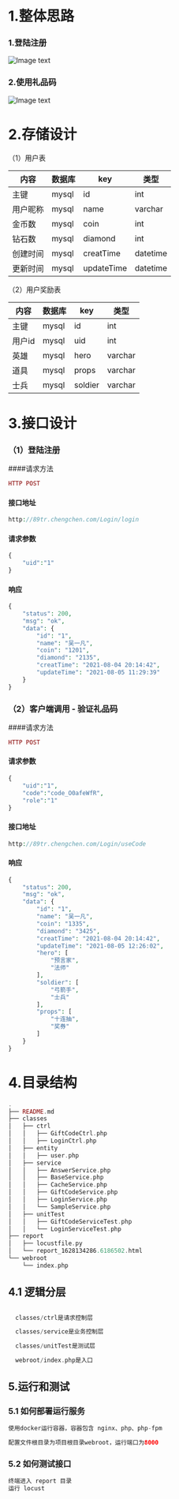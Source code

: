 # 1.整体思路
### 1.登陆注册
![Image text](https://raw.githubusercontent.com/89trillion-chengchen/project4/master/images/%E6%B5%81%E7%A8%8B%E5%9B%BE1.jpg)
### 2.使用礼品码
![Image text](https://raw.githubusercontent.com/89trillion-chengchen/project4/master/images/%E6%B5%81%E7%A8%8B%E5%9B%BE2.jpg)
# 2.存储设计

（1）用户表

| 内容     | 数据库 | key        | 类型     |
| -------- | ------ | ---------- | -------- |
| 主键     | mysql  | id         | int      |
| 用户昵称 | mysql  | name       | varchar  |
| 金币数   | mysql  | coin       | int      |
| 钻石数   | mysql  | diamond    | int      |
| 创建时间 | mysql  | creatTime  | datetime |
| 更新时间 | mysql  | updateTime | datetime |

（2）用户奖励表

| 内容       | 数据库     | key          | 类型     |
| ---------- | ---------- | ------------ | -------- |
| 主键       | mysql      | id           | int      |
| 用户id | mysql      | uid  | int      |
| 英雄   | mysql      | hero      | varchar |
| 道具     | mysql      | props   | varchar |
| 士兵   | mysql     | soldier | varchar |

# 3.接口设计

### （1）登陆注册 
####请求方法  
```php 
HTTP POST
```
#### 接口地址   
```php 
http://89tr.chengchen.com/Login/login
```
#### 请求参数
```php 
{
    "uid":"1"
}
```
#### 响应
```php 
{
    "status": 200,
    "msg": "ok",
    "data": {
        "id": "1",
        "name": "吴一凡",
        "coin": "1201",
        "diamond": "2135",
        "creatTime": "2021-08-04 20:14:42",
        "updateTime": "2021-08-05 11:29:39"
    }
}
```
### （2）客户端调用 - 验证礼品码
####请求方法
```php 
HTTP POST
```
#### 请求参数
```php 
{
    "uid":"1",
    "code":"code_O0afeWfR",
    "role":"1"
}
```
#### 接口地址
```php 
http://89tr.chengchen.com/Login/useCode
```
#### 响应
```php 
{
    "status": 200,
    "msg": "ok",
    "data": {
        "id": "1",
        "name": "吴一凡",
        "coin": "1335",
        "diamond": "3425",
        "creatTime": "2021-08-04 20:14:42",
        "updateTime": "2021-08-05 12:26:02",
        "hero": [
            "预言家",
            "法师"
        ],
        "soldier": [
            "弓箭手",
            "士兵"
        ],
        "props": [
            "十连抽",
            "奖券"
        ]
    }
}
```

# 4.目录结构

```php 
.
├── README.md
├── classes
│   ├── ctrl
│   │   ├── GiftCodeCtrl.php
│   │   ├── LoginCtrl.php
│   ├── entity
│   │   ├── user.php
│   ├── service
│   │   ├── AnswerService.php
│   │   ├── BaseService.php
│   │   ├── CacheService.php
│   │   ├── GiftCodeService.php
│   │   ├── LoginService.php
│   │   └── SampleService.php
│   ├── unitTest
│   │   ├── GiftCodeServiceTest.php
│   │   └── LoginServiceTest.php
├── report
│   ├── locustfile.py
│   └── report_1628134286.6186502.html
└── webroot
    └── index.php

```
## 4.1 逻辑分层
  ```php

    classes/ctrl是请求控制层

    classes/service是业务控制层

    classes/unitTest是测试层

    webroot/index.php是入口
  ```
## 5.运行和测试
### 5.1 如何部署运行服务
  ```php
使用docker运行容器，容器包含 nginx、php、php-fpm

配置文件根目录为项目根目录webroot，运行端口为8000
  ```
### 5.2 如何测试接口
  ```php
  终端进入 report 目录
  运行 locust 
  ```